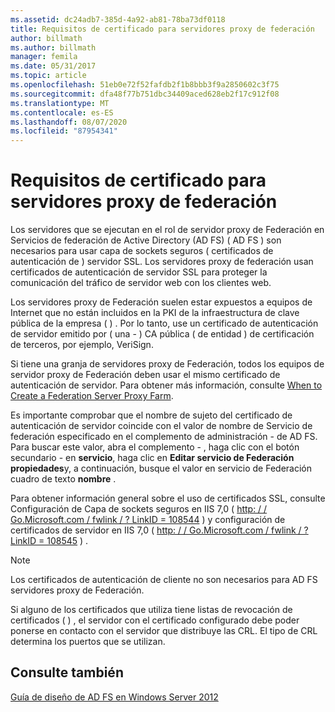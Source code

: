 ```yaml
---
ms.assetid: dc24adb7-385d-4a92-ab81-78ba73df0118
title: Requisitos de certificado para servidores proxy de federación
author: billmath
ms.author: billmath
manager: femila
ms.date: 05/31/2017
ms.topic: article
ms.openlocfilehash: 51eb0e72f52fafdb2f1b8bbb3f9a2850602c3f75
ms.sourcegitcommit: dfa48f77b751dbc34409aced628eb2f17c912f08
ms.translationtype: MT
ms.contentlocale: es-ES
ms.lasthandoff: 08/07/2020
ms.locfileid: "87954341"
---
```

# <a name="certificate-requirements-for-federation-server-proxies"></a>Requisitos de certificado para servidores proxy de federación

Los servidores que se ejecutan en el rol de servidor proxy de Federación en Servicios de federación de Active Directory (AD FS) \( AD FS \) son necesarios para usar capa de sockets seguros \( certificados de autenticación de \) servidor SSL. Los servidores proxy de federación usan certificados de autenticación de servidor SSL para proteger la comunicación del tráfico de servidor web con los clientes web.

Los servidores proxy de Federación suelen estar expuestos a equipos de Internet que no están incluidos en la PKI de la infraestructura de clave pública de la empresa \( \) . Por lo tanto, use un certificado de autenticación de servidor emitido por \( una \- \) CA pública \( de entidad \) de certificación de terceros, por ejemplo, VeriSign.

Si tiene una granja de servidores proxy de Federación, todos los equipos de servidor proxy de Federación deben usar el mismo certificado de autenticación de servidor. Para obtener más información, consulte [When to Create a Federation Server Proxy Farm](When-to-Create-a-Federation-Server-Proxy-Farm.md).

Es importante comprobar que el nombre de sujeto del certificado de autenticación de servidor coincide con el valor de nombre de Servicio de federación especificado en el complemento de administración \- de AD FS. Para buscar este valor, abra el complemento \- , haga clic con el botón secundario \- en **servicio**, haga clic en **Editar servicio de Federación propiedades**y, a continuación, busque el valor en servicio de Federación cuadro de texto **nombre** .

Para obtener información general sobre el uso de certificados SSL, consulte Configuración de Capa de sockets seguros en IIS 7,0 \( [http: \/ \/ Go.Microsoft.com \/ fwlink \/ ? LinkID \= 108544](https://go.microsoft.com/fwlink/?LinkID=108544) \) y configuración de certificados de servidor en IIS 7,0 \( [http: \/ \/ Go.Microsoft.com \/ fwlink \/ ? LinkID \= 108545](https://go.microsoft.com/fwlink/?LinkID=108545) \) .

> [!NOTE]
> Los certificados de autenticación de cliente no son necesarios para AD FS servidores proxy de Federación.

Si alguno de los certificados que utiliza tiene listas de revocación de certificados \( \) , el servidor con el certificado configurado debe poder ponerse en contacto con el servidor que distribuye las CRL. El tipo de CRL determina los puertos que se utilizan.

## <a name="see-also"></a>Consulte también
[Guía de diseño de AD FS en Windows Server 2012](AD-FS-Design-Guide-in-Windows-Server-2012.md)
